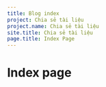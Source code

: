 ```yaml
---
title: Blog index
project: Chia sẻ tài liệu
project.name: Chia sẻ tài liệu
site.title: Chia sẻ tài liệu
page.title: Index Page
---
```

# Index page
